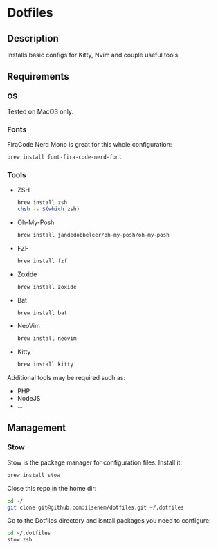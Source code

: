 # Dotfiles

## Description

Installs basic configs for Kitty, Nvim and couple useful tools.

## Requirements

### OS

Tested on MacOS only.

### Fonts

FiraCode Nerd Mono is great for this whole configuration:

```bash
brew install font-fira-code-nerd-font
```

### Tools

* ZSH
    ```bash
    brew install zsh
    chsh -s $(which zsh)
    ```

* Oh-My-Posh
    ```bash
    brew install jandedobbeleer/oh-my-posh/oh-my-posh
    ```

* FZF
    ```bash
    brew install fzf
    ```

* Zoxide
    ```bash
    brew install zoxide

* Bat
    ```bash
    brew install bat
    ```

* NeoVim
    ```bash
    brew install neovim
    ```

* Kitty
    ```bash
    brew install kitty
    ```

Additional tools may be required such as:

* PHP
* NodeJS
* ...

## Management

### Stow

Stow is the package manager for configuration files. Install it:

```bash
brew install stow
```

Close this repo in the home dir:

```bash
cd ~/
git clone git@github.com:ilsenem/dotfiles.git ~/.dotfiles
```

Go to the Dotfiles directory and isntall packages you need to configure:

```bash
cd ~/.dotfiles
stow zsh
```

